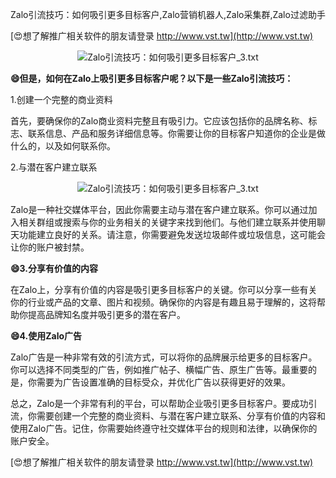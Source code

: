 Zalo引流技巧：如何吸引更多目标客户,Zalo营销机器人,Zalo采集群,Zalo过滤助手

[😍想了解推广相关软件的朋友请登录 http://www.vst.tw](http://www.vst.tw)

 <center><img src="https://vst.tw/MP4/tuiguang/png/4.png" alt="Zalo引流技巧：如何吸引更多目标客户_3.txt"></center>

**😄但是，如何在Zalo上吸引更多目标客户呢？以下是一些Zalo引流技巧：**

1.创建一个完整的商业资料

首先，要确保你的Zalo商业资料完整且有吸引力。它应该包括你的品牌名称、标志、联系信息、产品和服务详细信息等。你需要让你的目标客户知道你的企业是做什么的，以及如何联系你。

2.与潜在客户建立联系

 <center><img src="https://vst.tw/MP4/tuiguang/png/8.png" alt="Zalo引流技巧：如何吸引更多目标客户_3.txt"></center>

Zalo是一种社交媒体平台，因此你需要主动与潜在客户建立联系。你可以通过加入相关群组或搜索与你的业务相关的关键字来找到他们。与他们建立联系并使用聊天功能建立良好的关系。请注意，你需要避免发送垃圾邮件或垃圾信息，这可能会让你的账户被封禁。

**😄3.分享有价值的内容**

在Zalo上，分享有价值的内容是吸引更多目标客户的关键。你可以分享一些有关你的行业或产品的文章、图片和视频。确保你的内容是有趣且易于理解的，这将帮助你提高品牌知名度并吸引更多的潜在客户。

**😄4.使用Zalo广告**

Zalo广告是一种非常有效的引流方式，可以将你的品牌展示给更多的目标客户。你可以选择不同类型的广告，例如推广帖子、横幅广告、原生广告等。最重要的是，你需要为广告设置准确的目标受众，并优化广告以获得更好的效果。

总之，Zalo是一个非常有利的平台，可以帮助企业吸引更多目标客户。要成功引流，你需要创建一个完整的商业资料、与潜在客户建立联系、分享有价值的内容和使用Zalo广告。记住，你需要始终遵守社交媒体平台的规则和法律，以确保你的账户安全。

[😍想了解推广相关软件的朋友请登录 http://www.vst.tw](http://www.vst.tw)



